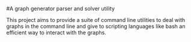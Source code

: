 #A graph generator parser and solver utility

This project aims to provide a suite of command line utilities to deal with graphs in the command line and give
to scripting languages like bash an efficient way to interact with the graphs.
